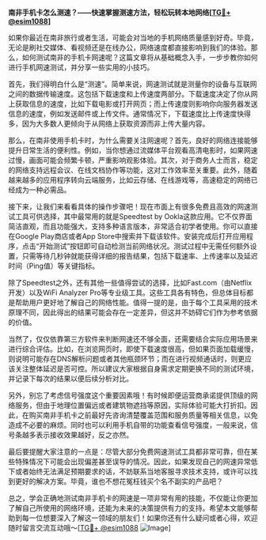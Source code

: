 **南非手机卡怎么测速？——快速掌握测速方法，轻松玩转本地网络[[TG💪+ @esim1088](https://t.me/s/esim1088)]**

如果你最近在南非旅行或者生活，可能会对当地的手机网络质量感到好奇。毕竟，无论是刷社交媒体、看视频还是在线办公，网络速度都直接影响到我们的体验。那么，如何测试南非的手机卡网速呢？这篇文章将从基础概念入手，一步步教你如何进行手机网速测试，并分享一些实用的小技巧。

首先，我们得明白什么是“测速”。简单来说，网速测试就是测量你的设备与互联网之间的数据传输速度。这包括下载速度和上传速度两部分。下载速度决定了你从网上获取信息的速度，比如下载电影或打开网页；而上传速度则影响你向服务器发送信息的速度，例如发送邮件或上传文件。通常情况下，下载速度比上传速度快得多，因为大多数人更倾向于从网络上获取资源而非上传大量内容。

那么，在南非使用手机卡时，为什么需要关注网速呢？首先，良好的网络连接能够提升日常生活的便利性。例如，当你想通过流媒体平台观看高清电影时，如果网速过慢，画面可能会频繁卡顿，严重影响观影体验。其次，对于商务人士而言，稳定的网络支持远程会议、在线文档协作等功能，这对工作效率至关重要。此外，随着越来越多的应用程序转向云端服务，比如云存储、在线游戏等，高速稳定的网络已经成为一种必需品。

接下来，让我们来看看具体的操作步骤吧！现在市面上有很多免费且高效的网速测试工具可供选择，其中最常用的就是Speedtest by Ookla这款应用。它不仅界面简洁直观，而且功能强大，支持多种语言版本，非常适合初学者使用。你可以直接在Google Play商店或者App Store中搜索并下载该软件。安装完成后打开应用程序，点击“开始测试”按钮即可自动检测当前网络状况。测试过程中无需任何额外设置，只需等待几秒钟就能获得详细的报告结果，包括下载速率、上传速率以及延迟时间（Ping值）等关键指标。

除了Speedtest之外，还有其他一些值得尝试的选择，比如Fast.com（由Netflix开发）以及WiFi Analyzer Pro等专业级工具。这些工具各有特色，但总体目标都是帮助用户更好地了解自己的网络性能。值得一提的是，由于每个工具采用的技术原理不同，因此得出的结果可能会存在一定差异，但这并不妨碍它们作为参考依据的价值。

当然了，仅仅依靠第三方软件来判断网速还不够全面，还需要结合实际应用场景来进行综合评估。比如，在浏览网页时，即使下载速度很高，但如果页面加载缓慢，则说明可能存在DNS解析问题或者其他瓶颈环节；而在进行视频通话时，则更应该关注整体延迟是否可控。所以建议大家根据自身需求定期更换不同的测试环境，并记录下每次的结果以便后续分析对比。

另外，别忘了考虑信号强度这个重要因素哦！有时候即便运营商承诺提供顶级的网络服务，但由于地理位置偏远或者建筑物遮挡等原因，实际体验可能大打折扣。因此，在购买南非手机卡之前最好先咨询清楚覆盖范围和服务质量等相关信息，以免造成不必要的麻烦。同时也可以利用手机自带的功能查看信号强度，一般来说，信号条越多表示接收效果越好，反之亦然。

最后要提醒大家注意的一点是：尽管大部分免费网速测试工具都非常可靠，但在某些特殊情况下可能会出现偏差甚至误导的情况。因此，如果发现自己的网速异常低下或者始终无法满足预期要求的话，不妨联系当地客服寻求技术支持，或许可以找到更好的解决方案。毕竟，谁也不想花冤枉钱买个名不副实的产品吧？

总之，学会正确地测试南非手机卡的网速是一项非常有用的技能，不仅能让你更加了解自己所使用的网络环境，还能为未来的决策提供有力的支持。希望本文能够帮助到每一位想要深入了解这一领域的朋友们！如果你还有什么疑问或者心得，欢迎随时留言交流互动哦～[[TG💪+ @esim1088](https://t.me/s/esim1088) ![Image](https://i.postimg.cc/4NQfJmqS/Snipaste-2025-05-13-00-14-12.png)]